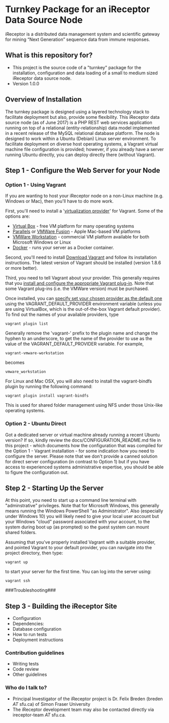 # Turnkey Package for an iReceptor Data Source Node #

iReceptor is a distributed data management system and scientific gateway for mining “Next Generation” sequence data from immune responses.  

## What is this repository for? ##

* This project is the source code of a "turnkey" package for the installation, configuration and data loading of a small to medium sized iReceptor data source node.
* Version 1.0.0

## Overview of Installation ##

The turnkey package is designed using a layered technology stack to facilitate deployment but also, provide some flexibility.  This iReceptor data source node (as of June 2017) is a PHP REST web services application running on top of a relational (entity-relationship) data model implemented in a recent release of the MySQL relational database platform.  The node is designed to work within a Ubuntu (Debian) Linux server environment. To facilitate deployment on diverse host operating systems, a Vagrant virtual machine file configuration is provided; however, if you already have a server running Ubuntu directly, you can deploy directly there (without Vagrant).

## Step 1 - Configure the Web Server for your Node ##

### Option 1 - Using Vagrant ###

If you are wanting to host your iReceptor node on a non-Linux machine (e.g. Windows or Mac), then you'll have to do more work.

First, you'll need to install a '[virtualization provider](https://www.vagrantup.com/intro/getting-started/providers.html)' for Vagrant. Some of the options are:

* [Virtual Box](https://www.virtualbox.org/wiki/Downloads) - free VM platform for many operating systems
* [Parallels](http://www.parallels.com) or [VMWare Fusion](https://www.vmware.com/products/fusion/overview.html) - Apple Mac-based VM platforms
* [VMWare Workstation](https://www.vmware.com/products/workstation.html) - commercial VM platform available for both Microsoft Windows or Linux
* [Docker](https://www.docker.com/) - runs your server as a Docker container.

Second, you'll need to install [Download Vagrant](http://www.vagrantup.com/downloads.html) and follow its installation instructions. The latest version of Vagrant should be installed (version 1.8.6 or more better).

Third, you need to tell Vagrant about your provider. This generally requires that you [install and configure the appropriate Vagrant plug-in](https://www.vagrantup.com/docs/providers/).  Note that some Vagrant plug-ins (i.e. the VMWare version) must be purchased. 

Once installed, you can [specify set your chosen provider as the default one](https://www.vagrantup.com/docs/providers/default.html) using the VAGRANT_DEFAULT_PROVIDER environment variable (unless you are using VirtualBox, which is the out-of-the-box Vagrant default provider). To find out the names of your available providers, type

	vagrant plugin list

Generally remove the 'vagrant-' prefix to the plugin name and change the hyphen to an underscore, to get the name of the provider to use as the value of the VAGRANT_DEFAULT_PROVIDER variable. For example,
 
	vagrant-vmware-workstation
 
 becomes
	
	vmware_workstation
	
For Linux and Mac OSX, you will also need to install the vagrant-bindfs plugin by running the following command: 

	vagrant plugin install vagrant-bindfs

This is used for shared folder management using NFS under those Unix-like operating systems.

### Option 2 - Ubuntu Direct ###

Got a dedicated server or virtual machine already running a recent Ubuntu version? If so, kindly review the docs/CONFIGURATION_README.md file in this project - which documents how the configuration that was compiled for the Option 1 - Vagrant installation - for some indication how you need to configure the server. Please note that we don't provide a canned solution for direct server configuration (in contrast to Option 1) but if you have access to experienced systems administrative expertise, you should be able to figure the configuration out.

## Step 2 - Starting Up the Server ##

At this point, you need to start up a command line terminal with "adminstrative" privileges. Note that for Microsoft Windows, this generally means running the Windows PowerShell "as Administrator". Also (especially under Windows 10) you will likely need to give your local user account but your Windows "cloud" password associated with your account, to the system during boot up (as prompted) so the guest system can mount shared folders.

Assuming that you've properly installed Vagrant with a suitable provider, and pointed Vagrant to your default provider, you can navigate into the project directory, then type:

	vagrant up

to start your server for the first time. You can log into the server using:

	vagrant ssh

###Troubleshooting###



## Step 3 - Building the iReceptor Site ##

* Configuration
* Dependencies: 
* Database configuration
* How to run tests
* Deployment instructions

### Contribution guidelines ###

* Writing tests
* Code review
* Other guidelines

### Who do I talk to? ###

* Principal Investigator of the iReceptor project is Dr. Felix Breden (breden *AT* sfu.ca) of Simon Fraser University 
* The iReceptor development team may also be contacted directly via ireceptor-team *AT* sfu.ca.
